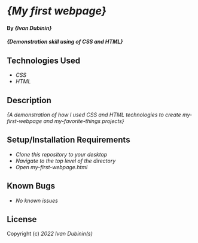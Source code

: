 # _{My first webpage}_

#### By _**{Ivan Dubinin}**_

#### _{Demonstration skill using of CSS and HTML}_

## Technologies Used

* _CSS_
* _HTML_

## Description

_{A demonstration of how I used CSS and HTML technologies to create my-first-webpage and my-favorite-things projects}_

## Setup/Installation Requirements

* _Clone this repository to your desktop_
* _Navigate to the top level of the directory_
* _Open my-first-webpage.html_


## Known Bugs

* _No known issues_


## License


Copyright (c) _2022_ _Ivan Dubinin(s)_